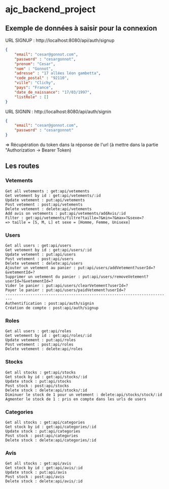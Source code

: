 # ajc_backend_project

## Exemple de données à saisir pour la connexion
URL SIGNUP : http://localhost:8080/api/auth/signup
```json
{
    "email": "cesar@gonnot.com",
    "password" : "cesargonnot",
    "prenom": "Cesar",
    "nom" : "Gonnot",
    "adresse" : "17 allées léon gambetta",
    "code_postal" : "92110",
    "ville": "Clichy",
    "pays": "France",
    "date_de_naissance": "17/03/1997",
    "listRole" : []
}
```

URL SIGNIN : http://localhost:8080/api/auth/signin
```json
{
    "email": "cesar@gonnot.com",
    "password" : "cesargonnot"
}
```
=> Récupération du token dans la réponse de l'url (à mettre dans la partie "Authorization -> Bearer Token)


## Les routes
### Vetements
````
Get all vetements : get:api/vetements
Get vetement by id : get:api/vetements/:id
Update vetement : put:api/vetements
Post vetement : post:api/vetements
Delete vetement : delete:api/vetements
Add avis on vetements : put:api/vetements/addAvis/:id
Filter : get:api/vetements/filtre?taille=?&min=?&max=?&sexe=?
=> taille = [S, M, L] et sexe = [Homme, Femme, Unisexe]
````

### Users
````
Get all users : get:api/users
Get vetement by id : get:api/users/:id
Update vetement : put:api/users
Post vetement : post:api/users
Delete vetement : delete:api/users
Ajouter un vetement au panier : put:api/users/addVetement?userId=?&vetementId=?
Supprimer un vetement du panier : put:api/users/removeVetement?userId=?&vetementId=?
Vider le panier : put:api/users/clearVetement?userId=?
Payer le panier : put:api/users/paidVetement?userId=?
-------------------------------------------------------------------------
Authentification : post:api/auth/signin
Création de compte : post:api/auth/signup
````

### Roles
````
Get all users : get:api/roles
Get vetement by id : get:api/roles/:id
Update vetement : put:api/roles
Post vetement : post:api/roles
Delete vetement : delete:api/roles
````

### Stocks
````
Get all stocks : get:api/stocks
Get stock by id : get:api/stocks/:id
Update stock : put:api/stocks
Post stock : post:api/stocks
Delete stock : delete:api/stocks/:id
Diminuer le stock de 1 pour un vetement : delete:api/stocks/stock/:id
Agmenter le stock de 1 : pris en compte dans les urls de users
````

### Categories
````
Get all stocks : get:api/categories
Get stock by id : get:api/categories/:id
Update stock : put:api/categories
Post stock : post:api/categories
Delete stock : delete:api/categories/:id
````

### Avis
````
Get all stocks : get:api/avis
Get stock by id : get:api/avis/:id
Update stock : put:api/avis
Post stock : post:api/avis
Delete stock : delete:api/avis/:id
````